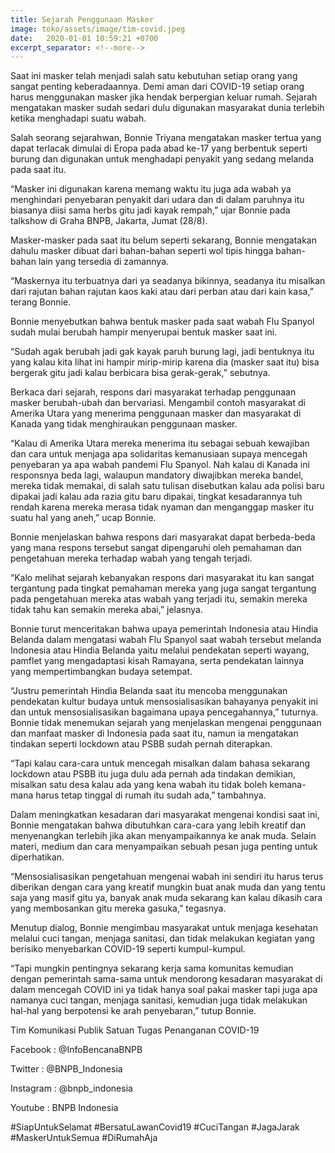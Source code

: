 ```yaml
---
title: Sejarah Penggunaan Masker
image: toko/assets/image/tim-covid.jpeg
date:   2020-01-01 10:59:21 +0700
excerpt_separator: <!--more-->
---
```


Saat ini masker telah menjadi salah satu kebutuhan setiap orang yang sangat penting keberadaannya.<!--more--> Demi aman dari COVID-19 setiap orang harus menggunakan masker jika hendak berpergian keluar rumah. Sejarah mengatakan masker sudah sedari dulu digunakan masyarakat dunia terlebih ketika menghadapi suatu wabah.

Salah seorang sejarahwan, Bonnie Triyana mengatakan masker tertua yang dapat terlacak dimulai di Eropa pada abad ke-17 yang berbentuk seperti burung dan digunakan untuk menghadapi penyakit yang sedang melanda pada saat itu.

“Masker ini digunakan karena memang waktu itu juga ada wabah ya menghindari penyebaran penyakit dari udara dan di dalam paruhnya itu biasanya diisi sama herbs gitu jadi kayak rempah,” ujar Bonnie pada talkshow di Graha BNPB, Jakarta, Jumat (28/8).

Masker-masker pada saat itu belum seperti sekarang, Bonnie mengatakan dahulu masker dibuat dari bahan-bahan seperti wol tipis hingga bahan-bahan lain yang tersedia di zamannya.

“Maskernya itu terbuatnya dari ya seadanya bikinnya, seadanya itu misalkan dari rajutan bahan rajutan kaos kaki atau dari perban atau dari kain kasa,” terang Bonnie.

Bonnie menyebutkan bahwa bentuk masker pada saat wabah Flu Spanyol sudah mulai berubah hampir menyerupai bentuk masker saat ini.

“Sudah agak berubah jadi gak kayak paruh burung lagi, jadi bentuknya itu yang kalau kita lihat ini hampir mirip-mirip karena dia (masker saat itu) bisa bergerak gitu jadi kalau berbicara bisa gerak-gerak,” sebutnya.

Berkaca dari sejarah, respons dari masyarakat terhadap penggunaan masker berubah-ubah dan bervariasi. Mengambil contoh masyarakat di Amerika Utara yang menerima penggunaan masker dan masyarakat di Kanada yang tidak menghiraukan penggunaan masker.

“Kalau di Amerika Utara mereka menerima itu sebagai sebuah kewajiban dan cara untuk menjaga apa solidaritas kemanusiaan supaya mencegah penyebaran ya apa wabah pandemi Flu Spanyol. Nah kalau di Kanada ini responsnya beda lagi, walaupun mandatory diwajibkan mereka bandel, mereka tidak memakai, di salah satu tulisan disebutkan kalau ada polisi baru dipakai jadi kalau ada razia gitu baru dipakai, tingkat kesadarannya tuh rendah karena mereka merasa tidak nyaman dan menganggap masker itu suatu hal yang aneh,” ucap Bonnie.

Bonnie menjelaskan bahwa respons dari masyarakat dapat berbeda-beda yang mana respons tersebut sangat dipengaruhi oleh pemahaman dan pengetahuan mereka terhadap wabah yang tengah terjadi.

“Kalo melihat sejarah kebanyakan respons dari masyarakat itu kan sangat tergantung pada tingkat pemahaman mereka yang juga sangat tergantung pada pengetahuan mereka atas wabah yang terjadi itu, semakin mereka tidak tahu kan semakin mereka abai,” jelasnya.

Bonnie turut menceritakan bahwa upaya pemerintah Indonesia atau Hindia Belanda dalam mengatasi wabah Flu Spanyol saat wabah tersebut melanda Indonesia atau Hindia Belanda yaitu melalui pendekatan seperti wayang, pamflet yang mengadaptasi kisah Ramayana, serta pendekatan lainnya yang mempertimbangkan budaya setempat.

“Justru pemerintah Hindia Belanda saat itu mencoba menggunakan pendekatan kultur budaya untuk mensosialisasikan bahayanya penyakit ini dan untuk mensosialisasikan bagaimana upaya pencegahannya,” tuturnya.
Bonnie tidak menemukan sejarah yang menjelaskan mengenai penggunaan dan manfaat masker di Indonesia pada saat itu, namun ia mengatakan tindakan seperti lockdown atau PSBB sudah pernah diterapkan.

“Tapi kalau cara-cara untuk mencegah misalkan dalam bahasa sekarang lockdown atau PSBB itu juga dulu ada pernah ada tindakan demikian, misalkan satu desa kalau ada yang kena wabah itu tidak boleh kemana-mana harus tetap tinggal di rumah itu sudah ada,” tambahnya.

Dalam meningkatkan kesadaran dari masyarakat mengenai kondisi saat ini, Bonnie mengatakan bahwa dibutuhkan cara-cara yang lebih kreatif dan menyenangkan terlebih jika akan menyampaikannya ke anak muda. Selain materi, medium dan cara menyampaikan sebuah pesan juga penting untuk diperhatikan.

“Mensosialisasikan pengetahuan mengenai wabah ini sendiri itu harus terus diberikan dengan cara yang kreatif mungkin buat anak muda dan yang tentu saja yang masif gitu ya, banyak anak muda sekarang kan kalau dikasih cara yang membosankan gitu mereka gasuka,” tegasnya.

Menutup dialog, Bonnie mengimbau masyarakat untuk menjaga kesehatan melalui cuci tangan, menjaga sanitasi, dan tidak melakukan kegiatan yang berisiko menyebarkan COVID-19 seperti kumpul-kumpul.

“Tapi mungkin pentingnya sekarang kerja sama komunitas kemudian dengan pemerintah sama-sama untuk mendorong kesadaran masyarakat di dalam mencegah COVID ini ya tidak hanya soal pakai masker tapi juga apa namanya cuci tangan, menjaga sanitasi, kemudian juga tidak melakukan hal-hal yang berpotensi ke arah penyebaran,” tutup Bonnie.


Tim Komunikasi Publik Satuan Tugas Penanganan COVID-19

Facebook : @InfoBencanaBNPB

Twitter : @BNPB_Indonesia

Instagram : @bnpb_indonesia

Youtube : BNPB Indonesia

#SiapUntukSelamat
#BersatuLawanCovid19
#CuciTangan
#JagaJarak
#MaskerUntukSemua
#DiRumahAja
